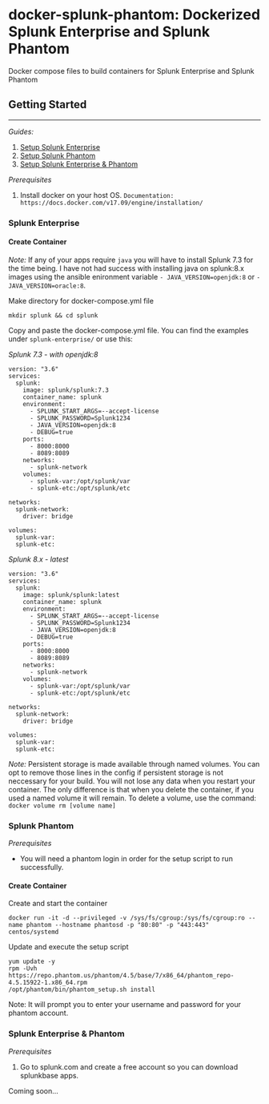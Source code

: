 # docker-splunk-phantom: Dockerized Splunk Enterprise and Splunk Phantom 
Docker compose files to build containers for Splunk Enterprise and Splunk Phantom

## Getting Started
---------------
*Guides:*
1. [Setup Splunk Enterprise](#splunk-enterprise)
2. [Setup Splunk Phantom](#splunk-phantom)
3. [Setup Splunk Enterprise & Phantom](#splunk-enterprise-and-phantom)

*Prerequisites*
1. Install docker on your host OS. `Documentation: https://docs.docker.com/v17.09/engine/installation/`


### Splunk Enterprise

#### Create Container
*Note:* If any of your apps require `java` you will have to install Splunk 7.3 for the time being. I
have not had success with installing java on splunk:8.x images using the ansible enironment variable
`- JAVA_VERSION=openjdk:8` or `- JAVA_VERSION=oracle:8`. 

Make directory for docker-compose.yml file
```
mkdir splunk && cd splunk 
```

Copy and paste the docker-compose.yml file. You can find the examples under `splunk-enterprise/` or use this:

*Splunk 7.3 - with openjdk:8*
```
version: "3.6"
services:
  splunk:
    image: splunk/splunk:7.3
    container_name: splunk
    environment:
      - SPLUNK_START_ARGS=--accept-license
      - SPLUNK_PASSWORD=Splunk1234
      - JAVA_VERSION=openjdk:8
      - DEBUG=true
    ports:
      - 8000:8000
      - 8089:8089
    networks:
      - splunk-network
    volumes:
      - splunk-var:/opt/splunk/var
      - splunk-etc:/opt/splunk/etc 

networks:
  splunk-network:
    driver: bridge

volumes:
  splunk-var:
  splunk-etc:
```

*Splunk 8.x - latest*
```
version: "3.6"
services:
  splunk:
    image: splunk/splunk:latest
    container_name: splunk
    environment:
      - SPLUNK_START_ARGS=--accept-license
      - SPLUNK_PASSWORD=Splunk1234
      - JAVA_VERSION=openjdk:8
      - DEBUG=true
    ports:
      - 8000:8000
      - 8089:8089
    networks:
      - splunk-network
    volumes:
      - splunk-var:/opt/splunk/var
      - splunk-etc:/opt/splunk/etc 

networks:
  splunk-network:
    driver: bridge

volumes:
  splunk-var:
  splunk-etc:
```

*Note:* Persistent storage is made available through named volumes. You can opt to remove those lines in the config
if persistent storage is not neccessary for your build. You will not lose any data when you restart your container. The
only difference is that when you delete the container, if you used a named volume it will remain. To delete a volume,
use the command: `docker volume rm [volume name]`


### Splunk Phantom

*Prerequisites*
* You will need a phantom login in order for the setup script to run successfully. 

#### Create Container
Create and start the container
```
docker run -it -d --privileged -v /sys/fs/cgroup:/sys/fs/cgroup:ro --name phantom --hostname phantosd -p "80:80" -p "443:443" centos/systemd
```

Update and execute the setup script
```
yum update -y
rpm -Uvh https://repo.phantom.us/phantom/4.5/base/7/x86_64/phantom_repo-4.5.15922-1.x86_64.rpm
/opt/phantom/bin/phantom_setup.sh install
```
Note: It will prompt you to enter your username and password for your phantom account. 


### Splunk Enterprise & Phantom

*Prerequisites*
1. Go to splunk.com and create a free account so you can download splunkbase apps. 

Coming soon...

